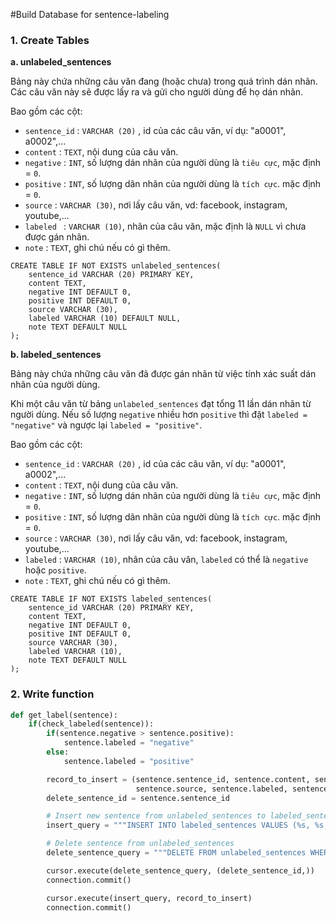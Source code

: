 #Build Database for sentence-labeling

### 1. Create Tables

**a. unlabeled_sentences**

Bảng này chứa những câu văn đang (hoặc chưa) trong quá trình dán nhãn.
Các câu văn này sẽ được lấy ra và gửi cho người dùng để họ dán nhãn.

Bao gồm các cột:

- `sentence_id` : `VARCHAR (20)` , id của các câu văn, ví dụ: "a0001", a0002",...
- `content`     : `TEXT`, nội dung của câu văn. 
- `negative`    : `INT`, số lượng dán nhãn của người dùng là ` tiêu cực `, mặc định = `0`.
- `positive`    : `INT`, số lượng dãn nhãn của người dùng là ` tích cực `. mặc định = `0`.
- `source`      : `VARCHAR (30)`, nơi lấy câu văn, vd: facebook, instagram, youtube,...
- `labeled `    : `VARCHAR (10)`, nhãn của câu văn, mặc định là `NULL` vì chưa được gán nhãn.
- `note`        : `TEXT`, ghi chú nếu có gì thêm.

```postgresql
CREATE TABLE IF NOT EXISTS unlabeled_sentences(
	sentence_id VARCHAR (20) PRIMARY KEY,
	content	TEXT,
	negative INT DEFAULT 0,
	positive INT DEFAULT 0,
	source VARCHAR (30),
	labeled VARCHAR (10) DEFAULT NULL,
	note TEXT DEFAULT NULL
);
```


**b. labeled_sentences**

Bảng này chứa những câu văn đã được gán nhãn từ việc tính xác suất dán nhãn của người dùng.

Khi một câu văn từ bảng `unlabeled_sentences` đạt tổng 11 lần dán nhãn từ người dùng. Nếu số lượng `negative` nhiều hơn `positive` thì đặt `labeled = "negative"` và ngược lại `labeled = "positive"`.

Bao gồm các cột:

- `sentence_id` : `VARCHAR (20)` , id của các câu văn, ví dụ: "a0001", a0002",...
- `content`     : `TEXT`, nội dung của câu văn. 
- `negative`    : `INT`, số lượng dán nhãn của người dùng là ` tiêu cực `, mặc định = `0`.
- `positive`    : `INT`, số lượng dãn nhãn của người dùng là ` tích cực `. mặc định = `0`.
- `source`      : `VARCHAR (30)`, nơi lấy câu văn, vd: facebook, instagram, youtube,...
- `labeled`     : `VARCHAR (10)`, nhãn của câu văn, `labeled` có thể là `negative` hoặc `positive`.
- `note`        : `TEXT`, ghi chú nếu có gì thêm.

```postgresql
CREATE TABLE IF NOT EXISTS labeled_sentences(
	sentence_id VARCHAR (20) PRIMARY KEY,
	content	TEXT,
	negative INT DEFAULT 0,
	positive INT DEFAULT 0,
	source VARCHAR (30),
	labeled VARCHAR (10),
	note TEXT DEFAULT NULL
);
```


### 2. Write function

```python
def get_label(sentence):
    if(check_labeled(sentence)):
        if(sentence.negative > sentence.positive):
            sentence.labeled = "negative"
        else:
            sentence.labeled = "positive"

        record_to_insert = (sentence.sentence_id, sentence.content, sentence.negative, sentence.positive,
                            sentence.source, sentence.labeled, sentence.note)
        delete_sentence_id = sentence.sentence_id

        # Insert new sentence from unlabeled_sentences to labeled_sentences
        insert_query = """INSERT INTO labeled_sentences VALUES (%s, %s, %s, %s, %s, %s, %s)"""

        # Delete sentence from unlabeled_sentences
        delete_sentence_query = """DELETE FROM unlabeled_sentences WHERE sentence_id = %s"""

        cursor.execute(delete_sentence_query, (delete_sentence_id,))
        connection.commit()

        cursor.execute(insert_query, record_to_insert)
        connection.commit()
```
